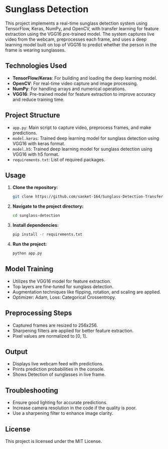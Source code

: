 # Sunglass Detection

This project implements a real-time sunglass detection system using TensorFlow, Keras, NumPy, and OpenCV, with transfer learning for feature extraction using the VGG16 pre-trained model. The system captures live video from the webcam, preprocesses each frame, and uses a deep learning model built on top of VGG16 to predict whether the person in the frame is wearing sunglasses.

## **Technologies Used**
- **TensorFlow/Keras**: For building and loading the deep learning model.
- **OpenCV**: For real-time video capture and image processing.
- **NumPy**: For handling arrays and numerical operations.
- **VGG16**: Pre-trained model for feature extraction to improve accuracy and reduce training time.

## **Project Structure**
- `app.py`: Main script to capture video, preprocess frames, and make predictions.
- `model.keras`: Trained deep learning model for sunglass detection using VGG16 with keras format.
- `model.h5`: Trained deep learning model for sunglass detection using VGG16 with h5 format.
- `requirements.txt`: List of required packages.

## **Usage**

1. **Clone the repository:**
   ```bash
   git clone https://github.com/sanket-164/Sunglass-Detection-Transfer-Learning.git
   ```

2. **Navigate to the project directory:**
   ```bash
   cd sunglass-detection
   ```

3. **Install dependencies:**
   ```bash
   pip install -r requirements.txt
   ```

4. **Run the project:**
   ```bash
   python app.py
   ```

## **Model Training**
- Utilizes the VGG16 model for feature extraction.
- Top layers are fine-tuned for sunglass detection.
- Augmentation techniques like flipping, rotation, and scaling are applied.
- Optimizer: Adam, Loss: Categorical Crossentropy.

## **Preprocessing Steps**
- Captured frames are resized to 256x256.
- Sharpening filters are applied for better feature extraction.
- Pixel values are normalized to [0, 1].

## **Output**
- Displays live webcam feed with predictions.
- Prints prediction probabilities in the console.
- Shows Detection of sunglasses in live frame.

## **Troubleshooting**
- Ensure good lighting for accurate predictions.
- Increase camera resolution in the code if the quality is poor.
- Use a sharpening filter to enhance image clarity.

## **License**
This project is licensed under the MIT License.
